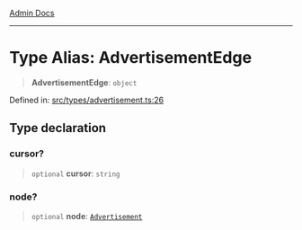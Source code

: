[Admin Docs](/)

***

# Type Alias: AdvertisementEdge

> **AdvertisementEdge**: `object`

Defined in: [src/types/advertisement.ts:26](https://github.com/PalisadoesFoundation/talawa-admin/blob/main/src/types/advertisement.ts#L26)

## Type declaration

### cursor?

> `optional` **cursor**: `string`

### node?

> `optional` **node**: [`Advertisement`](Advertisement.md)
